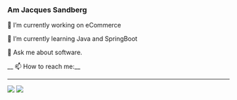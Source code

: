 ### Am Jacques Sandberg
<!--
**jtwizeyimana/jtwizeyimana** is a ✨ _special_ ✨ repository because its `README.md` (this file) appears on your GitHub profile.
-->

 🔭 I’m currently working on eCommerce 
 
 🌱 I’m currently learning Java and  SpringBoot
 
 💬 Ask me about software.
 
__ 📫 How to reach me:__
______________________________________________________________________________________________________
![](https://github-readme-stats.vercel.app/api?username=jtwizeyimana&show_icons=true&count_private=true)
![](https://github-readme-stats.vercel.app/api/top-langs/?username=jtwizeyimana&langs_count=10&layout=compact&count_private=true)


